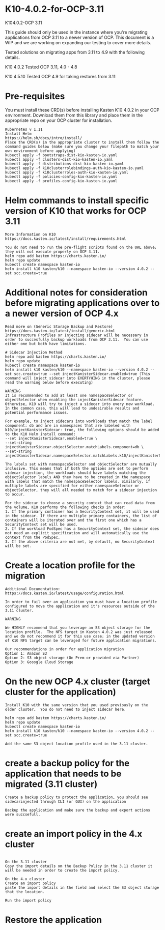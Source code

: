 # K10-4.0.2-for-OCP-3.11
K104.0.2-OCP 3.11

This guide should only be used in the instance where you're migrating applications from OCP 3.11 to a newer version of OCP.  This document is a WIP and we are working on expanding our testing to cover more details.



Tested solutions on migrating apps from 3.11 to 4.9 with the following details. 

K10 4.0.2 
Tested OCP 3.11, 4.0 - 4.8

K10 4.5.10
Tested OCP 4.9 for taking restores from 3.11


# Pre-requisites
You must install these CRD(s) before installing Kasten K10 4.0.2 in your OCP environment.  Download them from this library and place them in the appropriate repo on your OCP cluster for installation.
```
Kubernetes v 1.11
Install Helm 
https://helm.sh/docs/intro/install/
Place the CRD(s) in the appropriate cluster to install them follow the command guides below (make sure you change your filepath to match your own environment before applying)
kubectl apply -f bootstraps-dist-kio-kasten-io.yaml
kubectl apply -f clusters-dist-kio-kasten-io.yaml
kubectl apply -f distributions-dist-kio-kasten-io.yaml
kubectl apply -f k10clusterrolebindings-auth-kio-kasten-io.yaml
kubectl apply -f k10clusterroles-auth-kio-kasten-io.yaml
kubectl apply -f policies-config-kio-kasten-io.yaml
kubectl apply -f profiles-config-kio-kasten-io.yaml
```

# Helm commands to install specific version of K10 that works for OCP 3.11
```
More Information on K10 
https://docs.kasten.io/latest/install/requirements.html

You do not need to run the pre-flight scripts found on the URL above; they will not execute properly on OCP 3.11.
helm repo add kasten https://charts.kasten.io/
helm repo update
kubectl create namespace kasten-io
helm install k10 kasten/k10 --namespace kasten-io --version 4.0.2 --set scc.create=true
```

# Additional notes for consideration before migrating applications over to a newer version of OCP 4.x
```
Read more on (Generic Storage Backup and Restore)
https://docs.kasten.io/latest/install/generic.html
Infrastructure Profiles or Injecting sidecar will be necessary in order to succesfully backup workloads from OCP 3.11.  You can use either one but both have limitations.

# Sidecar Injection Method
helm repo add kasten https://charts.kasten.io/
helm repo update
kubectl create namespace kasten-io
helm install k10 kasten/k10 --namespace kasten-io --version 4.0.2 --set scc.create=true --set injectKanisterSidecar.enabled=true (This command will inject sidecar into EVERTYHING in the cluster, please read the warning below before executing)

WARNING
It is recommended to add at least one namespaceSelector or objectSelector when enabling the injectKanisterSidecar feature. Otherwise, K10 will try to inject a sidecar into every new workload. In the common case, this will lead to undesirable results and potential performance issues.

For example, to inject sidecars into workloads that match the label component: db and are in namespaces that are labeled with k10/injectKanisterSidecar: true, the following options should be added to the K10 Helm install command:
--set injectKanisterSidecar.enabled=true \
--set-string injectKanisterSidecar.objectSelector.matchLabels.component=db \
--set-string injectKanisterSidecar.namespaceSelector.matchLabels.k10/injectKanisterSidecar=true

The labels set with namespaceSelector and objectSelector are mutually inclusive. This means that if both the options are set to perform sidecar injection, the workloads should have labels matching the objectSelector labels AND they have to be created in the namespace with labels that match the namespaceSelector labels. Similarly, if multiple labels are specified for either namespaceSelector or objectSelector, they will all needed to match for a sidecar injection to occur.

For the sidecar to choose a security context that can read data from the volume, K10 performs the following checks in order:
1. If the primary container has a SecurityContext set, it will be used in the sidecar. If there are multiple primary containers, the list of containers will be iterated over and the first one which has a SecurityContext set will be used.
2. If the workload PodSpec has a SecurityContext set, the sidecar does not need an explicit specification and will automatically use the context from the PodSpec.
3. If the above criteria are not met, by default, no SecurityContext will be set.
```

# Create a location profile for the migration
```
Additional Documentation: https://docs.kasten.io/latest/usage/configuration.html

In order to fail over an application you must have a location profile configured to move the application and it's resources outside of the 3.11 cluster.  

WARNING

We HIGHLY recommend that you leverage an S3 object storage for the location profile.  The NFS target in Kasten 4.0.2 was just released and we do not recommend it for this use case; in the updated version of K10 NFS target can be leveraged for future application migrations.

Our recommendations in order for application migration 
Option 1: Amazon S3
Option 2: S3 object storage (On Prem or provided via Partner)
Option 3: Gooogle Cloud Storage
```

# On the new OCP 4.x cluster (target cluster for the application)
```
Install K10 with the same version that you used previously on the older cluster.  You do not need to inject sidecar here.

helm repo add kasten https://charts.kasten.io/
helm repo update
kubectl create namespace kasten-io
helm install k10 kasten/k10 --namespace kasten-io --version 4.0.2 --set scc.create=true

Add the same S3 object location profile used in the 3.11 cluster.

```

# create a backup policy for the application that needs to be migrated (3.11 cluster)
```
Create a backup policy to protect the application, you should see sidecarinjected through CLI (or GUI) on the application

Backup the application and make sure the backup and export actions were succsefull.
```

# create an import policy in the 4.x cluster
```

On the 3.11 cluster
Copy the import details on the Backup Policy in the 3.11 cluster it will be needed in order to create the import policy.

On the 4.x cluster
Create an import policy
paste the import details in the field and select the S3 object storage that the location.

Run the import policy
```

# Restore the application



